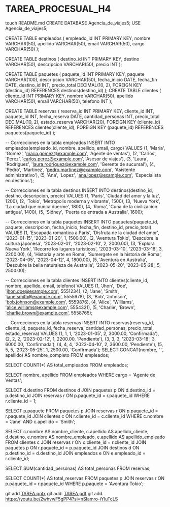 # TAREA_PROCESUAL_H4
touch README.md CREATE DATABASE Agencia_de_viajes5;
USE Agencia_de_viajes5;

CREATE TABLE empleados (
    empleado_id INT PRIMARY KEY,
    nombre VARCHAR(50),
    apellido VARCHAR(50),
    email VARCHAR(50),
    cargo VARCHAR(50)
);

CREATE TABLE destinos (
    destino_id INT PRIMARY KEY,
    destino VARCHAR(50),
    descripcion VARCHAR(50),
    precio INT
);

CREATE TABLE paquetes (
    paquete_id INT PRIMARY KEY,
    paquete VARCHAR(100),
    descripcion VARCHAR(50),
    fecha_inicio DATE,
    fecha_fin DATE,
    destino_id INT,
    precio_total DECIMAL(10, 2),
    FOREIGN KEY (destino_id) REFERENCES destinos(destino_id)
);
CREATE TABLE clientes (
    cliente_id INT PRIMARY KEY,
    nombre VARCHAR(50),
    apellido VARCHAR(50),
    email VARCHAR(50),
    telefono INT
);

CREATE TABLE reservas (
    reserva_id INT PRIMARY KEY,
    cliente_id INT,
    paquete_id INT,
    fecha_reserva DATE,
    cantidad_personas INT,
    precio_total DECIMAL(10, 2),
    estado_reserva VARCHAR(20),
    FOREIGN KEY (cliente_id) REFERENCES clientes(cliente_id),
    FOREIGN KEY (paquete_id) REFERENCES paquetes(paquete_id)
);

-- Correcciones en la tabla empleados
INSERT INTO empleados(empleado_id, nombre, apellido, email, cargo)
VALUES 
(1, 'Maria', 'Gomez', 'maria.gomez@example.com', 'Agente de ventas'),
(2, 'Carlos', 'Perez', 'carlos.perez@example.com', 'Asesor de viajes'),
(3, 'Laura', 'Rodriguez', 'laura.rodriguez@example.com', 'Gerente de sucursal'),
(4, 'Pedro', 'Martinez', 'pedro.martinez@example.com', 'Asistente administrativo'),
(5, 'Ana', 'Lopez', 'ana.lopez@example.com', 'Especialista en destinos');

-- Correcciones en la tabla destinos
INSERT INTO destinos(destino_id, destino, descripcion, precio)
VALUES 
(1, 'Paris', 'Ciudad del amor y la luz', 1200),
(2, 'Tokio', 'Metropolis moderna y vibrante', 1500),
(3, 'Nueva York', 'La ciudad que nunca duerme', 1800),
(4, 'Roma', 'Cuna de la civilizacion antigua', 1400),
(5, 'Sidney', 'Puerta de entrada a Australia', 1600);

-- Correcciones en la tabla paquetes
INSERT INTO paquetes(paquete_id, paquete, descripcion, fecha_inicio, fecha_fin, destino_id, precio_total)
VALUES 
(1, 'Escapada romantica a Paris', 'Disfruta de la ciudad del amor', '2023-01-15', '2023-01-20', 1, 1500.00),
(2, 'Aventura Tokio', 'Descubre la cultura japonesa', '2023-02-01', '2023-02-10', 2, 2000.00),
(3, 'Explora Nueva York', 'Recorre los lugares turisticos', '2023-03-10', '2023-03-18', 3, 2200.00),
(4, 'Historia y arte en Roma', 'Sumergete en la historia de Roma', '2023-04-05', '2023-04-12', 4, 1800.00),
(5, 'Aventura en Australia', 'Descubre la bella naturaleza de Australia', '2023-05-20', '2023-05-28', 5, 2500.00);

-- Correcciones en la tabla clientes
INSERT INTO clientes(cliente_id, nombre, apellido, email, telefono)
VALUES 
(1, 'Jhon', 'Doe', 'jhon.doe@example.com', 5551234),
(2, 'Jane', 'Smith', 'jane.smith@example.com', 5555678),
(3, 'Bob', 'Johnson', 'bob.johnson@example.com', 5559876),
(4, 'Alice', 'Williams', 'alice.williams@example.com', 5554321),
(5, 'Charlie', 'Brown', 'charlie.brown@example.com', 5558765);

-- Correcciones en la tabla reservas
INSERT INTO reservas(reserva_id, cliente_id, paquete_id, fecha_reserva, cantidad_personas, precio_total, estado_reserva)
VALUES 
(1, 1, 1, '2023-01-05', 2, 3000.00, 'Confirmada'),
(2, 2, 2, '2023-02-12', 1, 2200.00, 'Pendiente'),
(3, 3, 3, '2023-03-18', 3, 6000.00, 'Confirmada'),
(4, 4, 4, '2023-04-10', 2, 3600.00, 'Pendiente'),
(5, 5, 5, '2023-05-25', 1, 2500.00, 'Confirmada');
SELECT CONCAT(nombre, ' ', apellido) AS nombre_completo
FROM empleados;

SELECT COUNT(*) AS total_empleados
FROM empleados;




SELECT nombre, apellido
FROM empleados
WHERE cargo = 'Agente de Ventas';


SELECT d.destino
FROM destinos d
JOIN paquetes p ON d.destino_id = p.destino_id
JOIN reservas r ON p.paquete_id = r.paquete_id
WHERE r.cliente_id = 1;

SELECT p.paquete
FROM paquetes p
JOIN reservas r ON p.paquete_id = r.paquete_id
JOIN clientes c ON r.cliente_id = c.cliente_id
WHERE c.nombre = 'Jane' AND c.apellido = 'Smith';

SELECT c.nombre AS nombre_cliente, c.apellido AS apellido_cliente, d.destino, e.nombre AS nombre_empleado, e.apellido AS apellido_empleado
FROM clientes c
JOIN reservas r ON c.cliente_id = r.cliente_id
JOIN paquetes p ON r.paquete_id = p.paquete_id
JOIN destinos d ON p.destino_id = d.destino_id
JOIN empleados e ON e.empleado_id = r.cliente_id;

SELECT SUM(cantidad_personas) AS total_personas
FROM reservas;

SELECT COUNT(*) AS total_reservas
FROM paquetes p
JOIN reservas r ON p.paquete_id = r.paquete_id
WHERE p.paquete = 'Aventura Tokio';

git add [TAREA.pptx](https://github.com/DRI-BDA/TAREA_PROCESUAL_H4/files/13407989/TAREA.pptx)
git add. [TAREA.pdf](https://github.com/DRI-BDA/TAREA_PROCESUAL_H4/files/13408073/TAREA.pdf)
git add. 
https://youtu.be/2whvwF5gPP4?si=nSIamro-iYluTcLS


